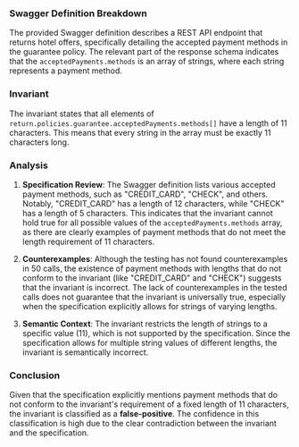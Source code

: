 ### Swagger Definition Breakdown
The provided Swagger definition describes a REST API endpoint that returns hotel offers, specifically detailing the accepted payment methods in the guarantee policy. The relevant part of the response schema indicates that the `acceptedPayments.methods` is an array of strings, where each string represents a payment method.

### Invariant
The invariant states that all elements of `return.policies.guarantee.acceptedPayments.methods[]` have a length of 11 characters. This means that every string in the array must be exactly 11 characters long.

### Analysis
1. **Specification Review**: The Swagger definition lists various accepted payment methods, such as "CREDIT_CARD", "CHECK", and others. Notably, "CREDIT_CARD" has a length of 12 characters, while "CHECK" has a length of 5 characters. This indicates that the invariant cannot hold true for all possible values of the `acceptedPayments.methods` array, as there are clearly examples of payment methods that do not meet the length requirement of 11 characters.

2. **Counterexamples**: Although the testing has not found counterexamples in 50 calls, the existence of payment methods with lengths that do not conform to the invariant (like "CREDIT_CARD" and "CHECK") suggests that the invariant is incorrect. The lack of counterexamples in the tested calls does not guarantee that the invariant is universally true, especially when the specification explicitly allows for strings of varying lengths.

3. **Semantic Context**: The invariant restricts the length of strings to a specific value (11), which is not supported by the specification. Since the specification allows for multiple string values of different lengths, the invariant is semantically incorrect.

### Conclusion
Given that the specification explicitly mentions payment methods that do not conform to the invariant's requirement of a fixed length of 11 characters, the invariant is classified as a **false-positive**. The confidence in this classification is high due to the clear contradiction between the invariant and the specification.
